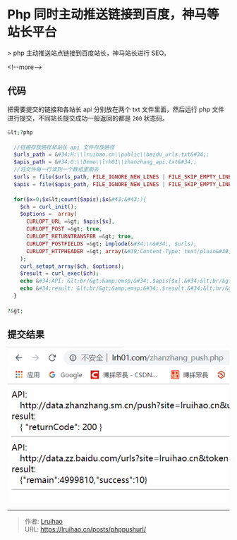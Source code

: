 # Php 同时主动推送链接到百度，神马等站长平台


&gt; php 主动推送站点链接到百度站长，神马站长进行 SEO。

&lt;!--more--&gt;

## 代码

把需要提交的链接和各站长 api 分别放在两个 txt 文件里面，然后运行 php 文件进行提交，不同站长提交成功一般返回的都是 `200` 状态码。

```php
&lt;?php

  //链接存放路径和站长 api 文件存放路径
  $urls_path = &#34;H:\\lruihao.cn\\public\\baidu_urls.txt&#34;;
  $apis_path = &#34;G:\\Demo\\lrh01\\zhanzhang_api.txt&#34;;
  //将文件每一行读到一个数组里面去
  $urls = file($urls_path, FILE_IGNORE_NEW_LINES | FILE_SKIP_EMPTY_LINES);
  $apis = file($apis_path, FILE_IGNORE_NEW_LINES | FILE_SKIP_EMPTY_LINES);

  for($x=0;$x&lt;count($apis);$x&#43;&#43;){
    $ch = curl_init();
    $options =  array(
      CURLOPT_URL =&gt; $apis[$x],
      CURLOPT_POST =&gt; true,
      CURLOPT_RETURNTRANSFER =&gt; true,
      CURLOPT_POSTFIELDS =&gt; implode(&#34;\n&#34;, $urls),
      CURLOPT_HTTPHEADER =&gt; array(&#39;Content-Type: text/plain&#39;),
    );
    curl_setopt_array($ch, $options);
    $result = curl_exec($ch);
    echo &#34;API: &lt;br/&gt;&amp;emsp;&#34;.$apis[$x].&#34;&lt;br/&gt;&#34;;
    echo &#34;result: &lt;br/&gt;&amp;emsp;&#34;.$result.&#34;&lt;hr/&gt;&#34;;
  }

?&gt;
```

## 提交结果

![提交结果](images/result.png)


---

> 作者: [Lruihao](https://github.com/Lruihao)  
> URL: https://lruihao.cn/posts/phppushurl/  

